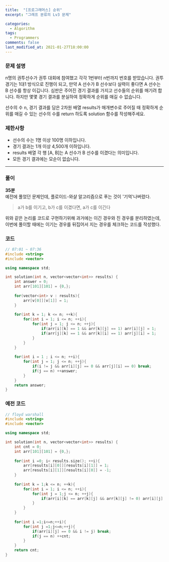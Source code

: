 ```yaml
---
title:  "[프로그래머스] 순위"
excerpt: "그래프 분류의 Lv3 문제"

categories:
  - Algorithm
tags:
  - Programmers
comments: false
last_modified_at: 2021-01-27T18:00:00
---
```

### 문제 설명
n명의 권투선수가 권투 대회에 참여했고 각각 1번부터 n번까지 번호를 받았습니다. 권투 경기는 1대1 방식으로 진행이 되고, 만약 A 선수가 B 선수보다 실력이 좋다면 A 선수는 B 선수를 항상 이깁니다. 심판은 주어진 경기 결과를 가지고 선수들의 순위를 매기려 합니다. 하지만 몇몇 경기 결과를 분실하여 정확하게 순위를 매길 수 없습니다.

선수의 수 n, 경기 결과를 담은 2차원 배열 results가 매개변수로 주어질 때 정확하게 순위를 매길 수 있는 선수의 수를 return 하도록 solution 함수를 작성해주세요.

### 제한사항
- 선수의 수는 1명 이상 100명 이하입니다.
- 경기 결과는 1개 이상 4,500개 이하입니다.
- results 배열 각 행 [A, B]는 A 선수가 B 선수를 이겼다는 의미입니다.
- 모든 경기 결과에는 모순이 없습니다.

---
### 풀이
**35분**  
예전에 풀었던 문제인데, 플로이드-와샬 알고리즘으로 푸는 것이 '기억'나버렸다.
> a가 b를 이기고, b가 c를 이겼다면, a가 c를 이긴다

위와 같은 논리를 코드로 구현하기위해 과거에는 이긴 경우와 진 경우를 분리하였는데, 이번에 풀이할 때에는 이기는 경우를 뒤집어서 지는 경우를 체크하는 코드를 작성했다.

### 코드
```c++
// 07:01 ~ 07:36
#include <string>
#include <vector>

using namespace std;

int solution(int n, vector<vector<int>> results) {
    int answer = 0;
    int arr[101][101] = {0,};
    
    for(vector<int> v : results){
        arr[v[0]][v[1]] = 1;
    }
    
    for(int k = 1; k <= n; ++k){
        for(int i = 1; i <= n; ++i){
            for(int j = 1; j <= n; ++j){
                if(arr[i][k] == 1 && arr[k][j] == 1) arr[i][j] = 1;
                if(arr[j][k] == 1 && arr[k][i] == 1) arr[j][i] = 1;
            }
        }
    }
    
    for(int i = 1 ; i <= n; ++i){
        for(int j = 1; j <= n; ++j){
            if(i != j && arr[i][j] == 0 && arr[j][i] == 0) break;
            if(j == n) ++answer;
        }
    }
    return answer;
}
```

### 예전 코드
```c++
// floyd warshall
#include <string>
#include <vector>

using namespace std;

int solution(int n, vector<vector<int>> results) {
    int cnt = 0;
    int arr[101][101] = {0,};
    
    for(int i =0; i< results.size(); ++i){
        arr[results[i][0]][results[i][1]] = 1;
        arr[results[i][1]][results[i][0]] = -1;
    }
    
    for(int k = 1;k <= n; ++k){
        for(int i = 1; i <= n; ++i){
            for(int j = 1;j <= n; ++j){
                if(arr[i][k] == arr[k][j] && arr[k][j] != 0) arr[i][j] = arr[i][k];
            }
        }
    }
    
    for(int i =1;i<=n;++i){
        for(int j =1;j<=n;++j){
            if(arr[i][j] == 0 && i != j) break;
            if(j == n) ++cnt;
        }
    }
    return cnt;
}
```

